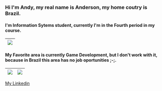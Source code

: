 
### Hi I'm Andy, my real name is Anderson, my home coutry is Brazil.
#### I'm Information Sytems student, currently I'm in the Fourth period in my course.
![](https://media3.giphy.com/media/qgQUggAC3Pfv687qPC/giphy.gif?cid=ecf05e47vp9k8hkt47rdaxana1cu2dg9pzfobc7qcfzln14b&rid=giphy.gif&ct=g)|
|:--------:|

#### My Favorite area is currently Game Development, but I don't work with it, because in Brazil this area has no job oportunities ;-;. 

![](https://github-readme-stats.vercel.app/api?username=AndersonGACFilho&theme=midnight-purple ) | ![](https://github-readme-stats.vercel.app/api/top-langs?username=AndersonGACFilho&theme=midnight-purple&layout=compact&langs_count=10&hide=shell,c%2B%2B")
-------|-------


[My Linkedin](https://www.linkedin.com/in/anderson-gon%C3%A7alves-alves-cunha-filho-2334831a1/) 
